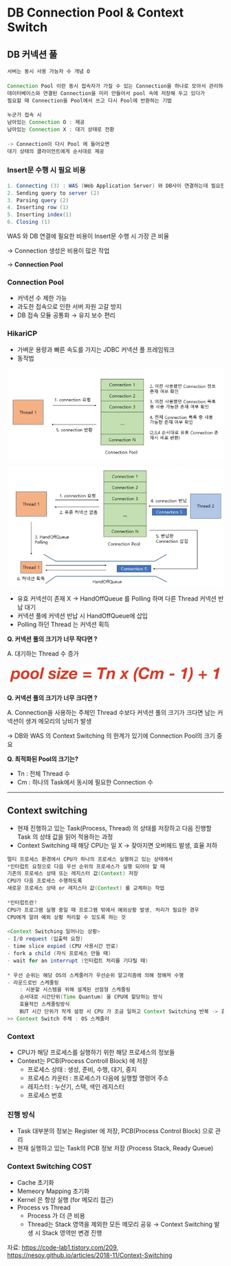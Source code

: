 # DB Connection Pool & Context Switch





## DB 커넥션 풀

```java
서버는 동시 사용 가능자 수 개념 O

Connection Pool 이란 동시 접속자가 가질 수 있는 Connection을 하나로 모아서 관리하는 개념
데이터베이스와 연결된 Connection을 미리 만들어서 pool 속에 저장해 두고 있다가 
필요할 때 Connection을 Pool에서 쓰고 다시 Pool에 반환하는 기법

누군가 접속 시 
남아있는 Connection O : 제공
남아있는 Connection X : 대기 상태로 전환

-> Connection이 다시 Pool 에 들어오면
대기 상태의 클라이언트에게 순서대로 제공
```



### Insert문 수행 시 필요 비용

```java
1. Connecting (3) : WAS (Web Application Server) 와 DB사이 연결하는데 필요한 비용
2. Sending query to server (2)
3. Parsing query (2)
4. Inserting row (1)
5. Inserting index(1)
6. Closing (1)
```

WAS 와 DB 연결에 필요한 비용이 Insert문 수행 시 가장 큰 비율

→ Connection 생성은 비용이 많은 작업

→ **Connection Pool** 



### Connection Pool

- 커넥션 수 제한 가능
- 과도한 접속으로 인한 서버 자원 고갈 방지
- DB 접속 모듈 공통화 → 유지 보수 편리



### HikariCP

- 가벼운 용량과 빠른 속도를 가지는 JDBC 커넥션 풀 프레임워크
- 동작법

![](images/WEEK15.assets/Untitled.png)



![](images/WEEK15.assets/connectionPool.png)

- 유효 커넥션이 존재 X → HandOffQueue 를 Polling 하며 다른 Thread 커넥션 반납 대기
- 커넥션 풀에 커넥션 반납 시 HandOffQueue에 삽입
- Polling 하던 Thread 는 커넥션 획득







**Q. 커넥션 풀의 크기가 너무 작다면 ?**

A. 대기하는 Thread 수 증가



![](images/WEEK15.assets/connectionPoolsize.png)



**Q. 커넥션 풀의 크기가 너무 크다면 ?**

A. Connection을 사용하는 주체인 Thread 수보다 커넥션 풀의 크기가 크다면
    남는 커넥션이 생겨 메모리의 낭비가 발생

→ DB와 WAS 의 Context Switching 의 한계가 있기에 Connection Pool의 크기 중요







**Q. 최적화된 Pool의 크기는?**



- Tn : 전체 Thread 수
- Cm : 하나의 Task에서 동시에 필요한 Connection 수







---

## Context switching

- 현재 진행하고 있는 Task(Process, Thread) 의 상태를 저장하고 
다음 진행할 Task 의 상태 값을 읽어 적용하는 과정
- Context Switching 때 해당 CPU는 일 X → 잦아지면 오버헤드 발생, 효율 저하

```java
멀티 프로세스 환경에서 CPU가 하나의 프로세스 실행하고 있는 상태에서
*인터럽트 요청으로 다음 우선 순위의 프로세스가 실행 되어야 할 때
기존의 프로세스 상태 또는 레지스터 값(Context) 저장
CPU가 다음 프로세스 수행하도록 
새로운 프로세스 상태 or 레지스터 값(Context) 를 교체하는 작업

*인터럽트란?
CPU가 프로그램 실행 중일 때 프로그램 밖에서 예외상황 발생, 처리가 필요한 경우
CPU에게 알려 예외 상황 처리할 수 있도록 하는 것

<Context Switching 일어나는 상황>
- I/O request (입출력 요청)
- time slice expied (CPU 사용시간 만료)
- fork a child (자식 프로세스 만들 때)
- wait for an interrupt (인터럽트 처리를 기다릴 때)

* 우선 순위는 해당 OS의 스케줄러가 우선순위 알고리즘에 의해 정해져 수행
- 라운드로빈 스케줄링
	: 시분할 시스템을 위해 설계된 선점형 스케줄링 
    순서대로 시간단위(Time Quantum) 을 CPU에 할당하는 방식
    효율적인 스케줄링방식
    BUT 시간 단위가 작게 설정 시 CPU 가 조금 일하고 Context Switching 반복 -> 효율저하
>> Context Switch 주체 : OS 스케줄러
```





### Context

- CPU가 해당 프로세스를 실행하기 위한 해당 프로세스의 정보들
- Context는 PCB(Process Controll Block) 에 저장
    - 프로세스 상태 : 생성, 준비, 수행, 대기, 중지
    - 프로세스 카운터 : 프로세스가 다음에 실행할 명령어 주소
    - 레지스터 : 누산기, 스택, 색인 레지스터
    - 프로세스 번호





### 진행 방식

- Task 대부분의 정보는 Register 에 저장, PCB(Process Control Block) 으로 관리
- 현재 실행하고 있는 Task의 PCB 정보 저장 (Process Stack, Ready Queue)





### Context Switching COST

- Cache 초기화
- Memeory Mapping 초기화
- Kernel 은 항상 실행 (for 메모리 접근)
- Process vs Thread
    - Process 가 더 큰 비용
    - Thread는 Stack 영역을 제외한 모든 메모리 공유
    → Context Switching 발생 시 Stack 영역만 변경 진행





자료: https://code-lab1.tistory.com/209, https://nesoy.github.io/articles/2018-11/Context-Switching